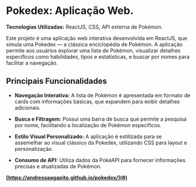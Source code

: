 # Pokedex: Aplicação Web.

**Tecnologias Utilizadas:** ReactJS, CSS, API externa de Pokémon.

Este projeto é uma aplicação web interativa desenvolvida em ReactJS, que simula uma Pokedex — a clássica enciclopédia de Pokémon. A aplicação permite aos usuários explorar uma lista de Pokémon, visualizar detalhes específicos como habilidades, tipos e estatísticas, e buscar por nomes para facilitar a navegação.

## Principais Funcionalidades

- **Navegação Interativa:** A lista de Pokémon é apresentada em formato de cards com informações básicas, que expandem para exibir detalhes adicionais.
  
- **Busca e Filtragem:** Possui uma barra de busca que permite a pesquisa por nome, facilitando a localização de Pokémon específicos.
  
- **Estilo Visual Personalizado:** A aplicação é estilizada para se assemelhar ao visual clássico da Pokedex, utilizando CSS para layout e personalização.
  
- **Consumo de API:** Utiliza dados da PokéAPI para fornecer informações precisas e atualizadas de Pokémon.

**[https://andressaagapito.github.io/pokedex/](#)**
